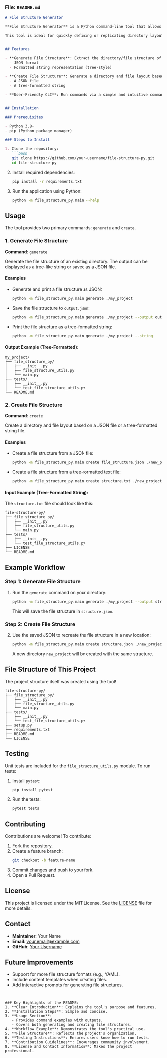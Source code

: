 ### File: `README.md`

```markdown
# File Structure Generator

**File Structure Generator** is a Python command-line tool that allows users to easily **generate** a file structure from a directory or **create** a file structure from a provided JSON or formatted string file. 

This tool is ideal for quickly defining or replicating directory layouts for projects, templates, and more.


## Features

- **Generate File Structure**: Extract the directory/file structure of an existing folder as:
  - JSON format
  - Formatted string representation (tree-style)

- **Create File Structure**: Generate a directory and file layout based on:
  - A JSON file
  - A tree-formatted string

- **User-Friendly CLI**: Run commands via a simple and intuitive command-line interface.


## Installation

### Prerequisites

- Python 3.8+
- pip (Python package manager)

### Steps to Install

1. Clone the repository:
   ```bash
   git clone https://github.com/your-username/file-structure-py.git
   cd file-structure-py
   ```

2. Install required dependencies:
   ```bash
   pip install -r requirements.txt
   ```

3. Run the application using Python:
   ```bash
   python -m file_structure_py.main --help
   ```


## Usage

The tool provides two primary commands: `generate` and `create`.

### 1. Generate File Structure

**Command**: `generate`

Generate the file structure of an existing directory. The output can be displayed as a tree-like string or saved as a JSON file.

#### Examples

- Generate and print a file structure as JSON:
   ```bash
   python -m file_structure_py.main generate ./my_project
   ```

- Save the file structure to `output.json`:
   ```bash
   python -m file_structure_py.main generate ./my_project --output output.json
   ```

- Print the file structure as a tree-formatted string:
   ```bash
   python -m file_structure_py.main generate ./my_project --string
   ```

#### Output Example (Tree-Formatted):
```plaintext
my_project/
├── file_structure_py/
│   ├── __init__.py
│   ├── file_structure_utils.py
│   └── main.py
├── tests/
│   ├── __init__.py
│   └── test_file_structure_utils.py
└── README.md
```


### 2. Create File Structure

**Command**: `create`

Create a directory and file layout based on a JSON file or a tree-formatted string file.

#### Examples

- Create a file structure from a JSON file:
   ```bash
   python -m file_structure_py.main create file_structure.json ./new_project
   ```

- Create a file structure from a tree-formatted text file:
   ```bash
   python -m file_structure_py.main create structure.txt ./new_project
   ```

#### Input Example (Tree-Formatted String):
The `structure.txt` file should look like this:

```plaintext
file-structure-py/
├── file_structure_py/
│   ├── __init__.py
│   ├── file_structure_utils.py
│   └── main.py
├── tests/
│   ├── __init__.py
│   └── test_file_structure_utils.py
├── LICENSE
└── README.md
```


## Example Workflow

### Step 1: Generate File Structure
1. Run the `generate` command on your directory:
   ```bash
   python -m file_structure_py.main generate ./my_project --output structure.json
   ```

   This will save the file structure in `structure.json`.

### Step 2: Create File Structure
2. Use the saved JSON to recreate the file structure in a new location:
   ```bash
   python -m file_structure_py.main create structure.json ./new_project
   ```

   A new directory `new_project` will be created with the same structure.


## File Structure of This Project

The project structure itself was created using the tool!

```plaintext
file-structure-py/
├── file_structure_py/
│   ├── __init__.py
│   ├── file_structure_utils.py
│   └── main.py
├── tests/
│   ├── __init__.py
│   └── test_file_structure_utils.py
├── setup.py
├── requirements.txt
├── README.md
└── LICENSE
```


## Testing

Unit tests are included for the `file_structure_utils.py` module. To run tests:

1. Install `pytest`:
   ```bash
   pip install pytest
   ```

2. Run the tests:
   ```bash
   pytest tests
   ```


## Contributing

Contributions are welcome! To contribute:

1. Fork the repository.
2. Create a feature branch:
   ```bash
   git checkout -b feature-name
   ```
3. Commit changes and push to your fork.
4. Open a Pull Request.


## License

This project is licensed under the MIT License. See the [LICENSE](LICENSE) file for more details.


## Contact

- **Maintainer**: Your Name
- **Email**: your.email@example.com
- **GitHub**: [Your Username](https://github.com/your-username)


## Future Improvements

- Support for more file structure formats (e.g., YAML).
- Include content templates when creating files.
- Add interactive prompts for generating file structures.
```


### Key Highlights of the README:
1. **Clear Introduction**: Explains the tool's purpose and features.
2. **Installation Steps**: Simple and concise.
3. **Usage Section**:
   - Provides command examples with outputs.
   - Covers both generating and creating file structures.
4. **Workflow Example**: Demonstrates the tool's practical use.
5. **File Structure**: Reflects the project's organization.
6. **Testing Instructions**: Ensures users know how to run tests.
7. **Contribution Guidelines**: Encourages community involvement.
8. **License and Contact Information**: Makes the project professional.

